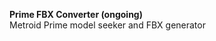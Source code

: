 <p align="left">
<strong>Prime FBX Converter (ongoing)</strong>
<br/>
Metroid Prime model seeker and FBX generator
</p>
